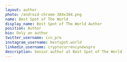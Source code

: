 ```yaml
---
layout: author
photo: /android-chrome-384x384.png
name: Best Spot of The World
display_name: Best Spot of The World Author
position: Author
bio: Only an author
twitter_username: ccn_pro
instagram_username: bestspot.world
linkedin_username: cryptocurrencynewspro
description: Senior author at Best Spot of The World
---
```

